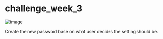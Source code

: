 # challenge_week_3

![image](https://user-images.githubusercontent.com/84109630/121838304-82bc9800-cca5-11eb-8004-8326aaf02999.png)

Create the new password base on what user decides the setting should be. 

